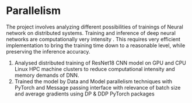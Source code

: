 # Parallelism

The project involves analyzing different possibilities of trainings of Neural network on distributed systems. Training and inference of deep neural networks are computationally very intensity . This 
requires very efficient implementation to bring the training time down to a reasonable level, while preserving the inference accuracy.

1) Analysed distributed training of ResNet18 CNN model on GPU and CPU Linux HPC machine clusters to reduce computational intensity and memory demands of DNN.
2) Trained the model by Data and Model parallelism techniques with PyTorch and Message passing interface with relevance of batch size and average gradients using DP & DDP PyTorch packages
